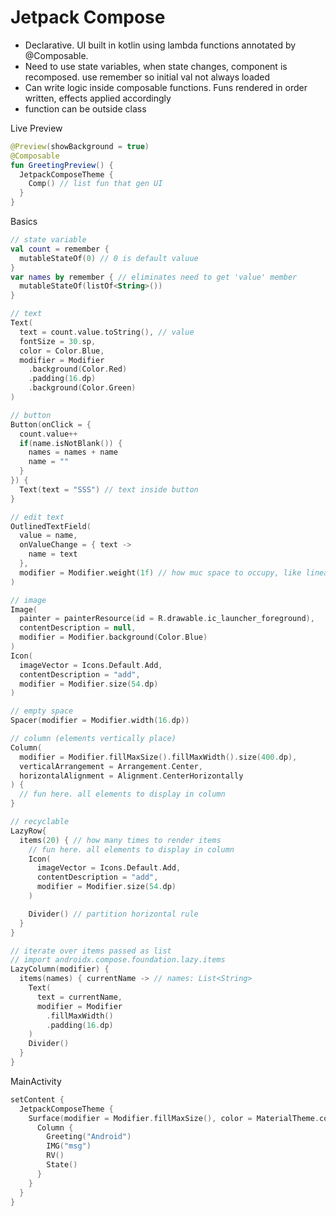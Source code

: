 # Jetpack Compose
- Declarative. UI built in kotlin using lambda functions annotated by @Composable. 
- Need to use state variables, when state changes, component is recomposed. use remember so initial val not always loaded
- Can write logic inside composable functions. Funs rendered in order written, effects applied accordingly
- function can be outside class

Live Preview
```kotlin
@Preview(showBackground = true)
@Composable
fun GreetingPreview() {
  JetpackComposeTheme {
    Comp() // list fun that gen UI
  }
}
```
Basics
```kotlin
// state variable
val count = remember {
  mutableStateOf(0) // 0 is default valuue
}
var names by remember { // eliminates need to get 'value' member
  mutableStateOf(listOf<String>())
}

// text
Text(
  text = count.value.toString(), // value
  fontSize = 30.sp,
  color = Color.Blue,
  modifier = Modifier
    .background(Color.Red)
    .padding(16.dp)
    .background(Color.Green)
)

// button
Button(onClick = {
  count.value++
  if(name.isNotBlank()) {
    names = names + name
    name = ""
  }
}) {
  Text(text = "SSS") // text inside button
}

// edit text
OutlinedTextField(
  value = name,
  onValueChange = { text ->
    name = text
  },
  modifier = Modifier.weight(1f) // how muc space to occupy, like linear layout
)

// image
Image(
  painter = painterResource(id = R.drawable.ic_launcher_foreground),
  contentDescription = null,
  modifier = Modifier.background(Color.Blue)
)
Icon(
  imageVector = Icons.Default.Add,
  contentDescription = "add",
  modifier = Modifier.size(54.dp)
)

// empty space
Spacer(modifier = Modifier.width(16.dp)) 

// column (elements vertically place)
Column(
  modifier = Modifier.fillMaxSize().fillMaxWidth().size(400.dp),
  verticalArrangement = Arrangement.Center,
  horizontalAlignment = Alignment.CenterHorizontally
) {
  // fun here. all elements to display in column
}

// recyclable
LazyRow{
  items(20) { // how many times to render items
    // fun here. all elements to display in column
    Icon(
      imageVector = Icons.Default.Add,
      contentDescription = "add",
      modifier = Modifier.size(54.dp)
    )

    Divider() // partition horizontal rule
  }
}

// iterate over items passed as list
// import androidx.compose.foundation.lazy.items
LazyColumn(modifier) {
  items(names) { currentName -> // names: List<String>
    Text(
      text = currentName,
      modifier = Modifier
        .fillMaxWidth()
        .padding(16.dp)
    )
    Divider()
  }
}


```

MainActivity
```kotlin
setContent {
  JetpackComposeTheme {
    Surface(modifier = Modifier.fillMaxSize(), color = MaterialTheme.colorScheme.background) {
      Column {
        Greeting("Android")
        IMG("msg")
        RV()
        State()
      }
    }
  }
}
```